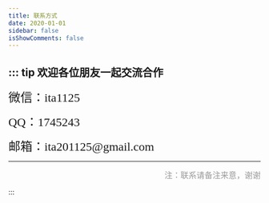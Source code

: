 ```yaml
---
title: 联系方式
date: 2020-01-01
sidebar: false
isShowComments: false
---
```



::: tip 欢迎各位朋友一起交流合作
----
<p align='left'><font face='STCAIYUN' size='5' cloor=salmon>微信：ita1125</font></p>

<p align='left'><font face='STCAIYUN' size='5'>QQ：1745243</font></p>

<p align='left'><font face='STCAIYUN' size='5'>邮箱：ita201125@gmail.com</font></p>

----
<p align='right'><font color='#999' size='3' face="STCAIYUN">注：联系请备注来意，谢谢</font></p>
:::



